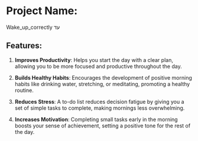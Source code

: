 # Project Name: 
Wake_up_correctly
עד
## Features:

1. **Improves Productivity**: Helps you start the day with a clear plan, allowing you to be more focused and productive throughout the day.

2. **Builds Healthy Habits**: Encourages the development of positive morning habits like drinking water, stretching, or meditating, promoting a healthy routine.

3. **Reduces Stress**: A to-do list reduces decision fatigue by giving you a set of simple tasks to complete, making mornings less overwhelming.

4. **Increases Motivation**: Completing small tasks early in the morning boosts your sense of achievement, setting a positive tone for the rest of the day.
